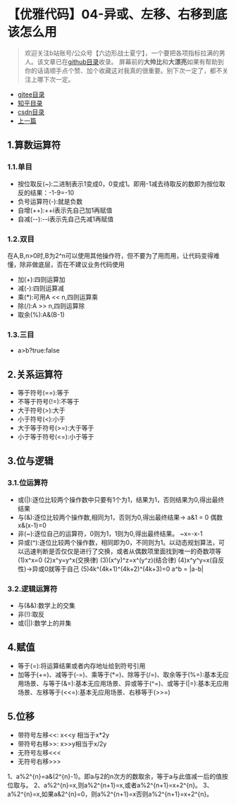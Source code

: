 # 【优雅代码】04-异或、左移、右移到底该怎么用
> 欢迎关注b站账号/公众号【六边形战士夏宁】，一个要把各项指标拉满的男人。该文章已在[github目录](https://github.com/edanlx/SealBook)收录。
屏幕前的**大帅比**和**大漂亮**如果有帮助到你的话请顺手点个赞、加个收藏这对我真的很重要。别下次一定了，都不关注上哪下次一定。
* [gitee目录](https://gitee.com/seal_li/SealBook)
* [知乎目录](https://zhuanlan.zhihu.com/p/338222208)
* [csdn目录](https://blog.csdn.net/seal_li/article/details/111415366)
* [上一篇](./04thread.md)

## 1.算数运算符
### 1.1.单目
* 按位取反(~):二进制表示1变成0，0变成1。即用-1减去待取反的数即为按位取反的结果：-1-9=-10
* 负号运算符(-):就是负数
* 自增(++):++i表示先自己加1再赋值
* 自减(--):--i表示先自己先减1再赋值
### 1.2.双目
在A,B,n>0时,B为2^n可以使用其他操作符，但不要为了用而用，让代码变得难懂，除非做底层，否在不建议业务代码使用
* 加(+):四则运算加
* 减(-):四则运算减
* 乘(*):可用A << n,四则运算乘
* 除(/):A >> n,四则运算除
* 取余(%):A&(B-1)
### 1.3.三目
* a>b?true:false
## 2.关系运算符
* 等于符号(==):等于
* 不等于符号(!=):不等于
* 大于符号(>):大于
* 小于符号(<):小于
* 大于等于符号(>=):大于等于
* 小于等于符号(<=):小于等于
## 3.位与逻辑
### 3.1.位运算符
* 或(|):逐位比较两个操作数中只要有1个为1，结果为1，否则结果为0,得出最终结果
* 与(&):逐位比较两个操作数,相同为1，否则为0,得出最终结果-> a&1  = 0 偶数
	x&(x-1)=0
* 非(~):逐位自己的运算符，0则为1，1则为0,得出最终结果。
	~x=-x-1
* 异或(^):逐位比较两个操作数，相同即为0，不同则为1。以动态规划算法，可以迅速判断是否仅仅是进行了交换，或者从偶数项里面找到唯一的奇数项等
	(1)x^x=0
	(2)x^y=y^x(交换律)
	(3)(x^y)^z=x^(y^z)(结合律)
	(4)x^y^y=x(自反性)->异或0就等于自己
	(5)4k^(4k+1)^(4k+2)^(4k+3)=0
	a^b = |a-b|

### 3.2.逻辑运算符
* 与(&&):数学上的交集
* 非(!):取反
* 或(||):数学上的并集
## 4.赋值
* 等于(=):将运算结果或者内存地址给到符号引用
* 加等于(+=)、减等于(-=)、乘等于(*=)、除等于(/=)、取余等于(%=):基本无应用场景、与等于(&=):基本无应用场景、异或等于(^=)、或等于(|=):基本无应用场景、左移等于(<<=):基本无应用场景、右移等于(>>=)
## 5.位移
* 带符号左移<<: x<<y 相当于x*2y
* 带符号右移>>: x>>y相当于x/2y
* 无符号左移<<<
* 无符号右移>>>

1、a%2^{n}=a&(2^{n}-1)。即a与2的n次方的数取余，等于a与此值减一后的值按位取与。
2、a%2^{n}=x,则a%2^{n+1}=x,或者a%2^{n+1}=x+2^{n}。
3、a%2^{n}=x,如果a&2^{n}=0，则a%2^{n+1}=x否则a%2^{n+1}=x+2^{n}。
